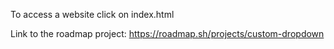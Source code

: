 To access a website click on index.html

Link to the roadmap project: https://roadmap.sh/projects/custom-dropdown
